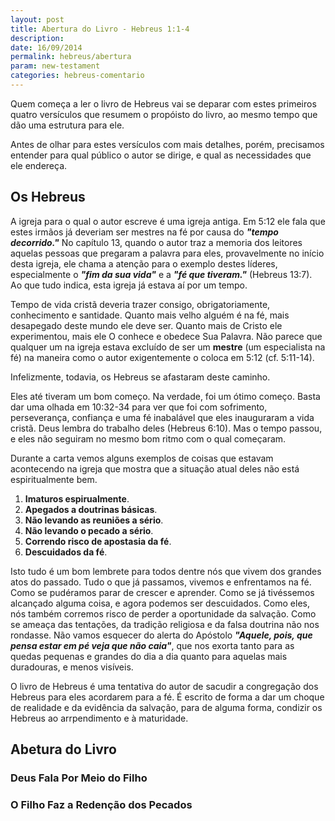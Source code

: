 ```yaml
---
layout: post
title: Abertura do Livro - Hebreus 1:1-4 
description: 
date: 16/09/2014
permalink: hebreus/abertura
param: new-testament
categories: hebreus-comentario
--- 
```


Quem começa a ler o livro de Hebreus vai se deparar com estes primeiros quatro versículos que resumem o propóisto do livro, ao mesmo tempo que dão uma estrutura para ele.

Antes de olhar para estes versículos com mais detalhes, porém, precisamos entender para qual público o autor se dirige, e qual as necessidades que ele endereça.

## Os Hebreus

A igreja para o qual o autor escreve é uma igreja antiga. Em 5:12 ele fala que estes irmãos já deveriam ser mestres na fé por causa do ***"tempo decorrido."*** No capítulo 13, quando o autor traz a memoria dos leitores aquelas pessoas que pregaram a palavra para eles, provavelmente no início desta igreja, ele chama a atenção para o exemplo destes líderes, especialmente o ***"fim da sua vida"*** e a ***"fé que tiveram."*** (Hebreus 13:7). Ao que tudo indica, esta igreja já estava aí por um tempo.

Tempo de vida cristã deveria trazer consigo, obrigatoriamente, conhecimento e santidade. Quanto mais velho alguém é na fé, mais desapegado deste mundo ele deve ser. Quanto mais de Cristo ele experimentou, mais ele O conhece e obedece Sua Palavra. Não parece que qualquer um na igreja estava excluído de ser um **mestre** (um especialista na fé) na maneira como o autor exigentemente o coloca em 5:12 (cf. 5:11-14). 

Infelizmente, todavia, os Hebreus se afastaram deste caminho.

Eles até tiveram um bom começo. Na verdade, foi um ótimo começo. Basta dar uma olhada em 10:32-34 para ver que foi com sofrimento, perseverança, confiança e uma fé inabalável que eles inauguraram a vida cristã. Deus lembra do trabalho deles (Hebreus 6:10). Mas o tempo passou, e eles não seguiram no mesmo bom ritmo com o qual começaram.  

Durante a carta vemos alguns exemplos de coisas que estavam acontecendo na igreja que mostra que a situação atual deles não está espiritualmente bem.

1. **Imaturos espirualmente**.
2. **Apegados a doutrinas básicas**.
3. **Não levando as reuniões a sério**.
4. **Não levando o pecado a sério**.
5. **Correndo risco de apostasia da fé**.
6. **Descuidados da fé**.

Isto tudo é um bom lembrete para todos dentre nós que vivem dos grandes atos do passado. Tudo o que já passamos, vivemos e enfrentamos na fé. Como se pudéramos parar de crescer e aprender. Como se já tivéssemos alcançado alguma coisa, e agora podemos ser descuidados. Como eles, nós também corremos risco de perder a oportunidade da salvação. Como se ameaça das tentações, da tradição religiosa e da falsa doutrina não nos rondasse. Não vamos esquecer do alerta do Apóstolo  ***"Aquele, pois, que pensa estar em pé veja que não caia"***, que nos exorta tanto para as quedas pequenas e grandes do dia a dia quanto para aquelas mais duradouras, e menos visíveis.

O livro de Hebreus é uma tentativa do autor de sacudir a congregação dos Hebreus para eles acordarem para a fé. É escrito de forma a dar um choque de realidade e da evidência da salvação, para de alguma forma, condizir os Hebreus ao arrpendimento e à maturidade.

## Abetura do Livro

### Deus Fala Por Meio do Filho

### O Filho Faz a Redenção dos Pecados


